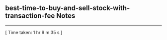 <h2>best-time-to-buy-and-sell-stock-with-transaction-fee Notes</h2><hr>[ Time taken: 1 hr 9 m 35 s ]